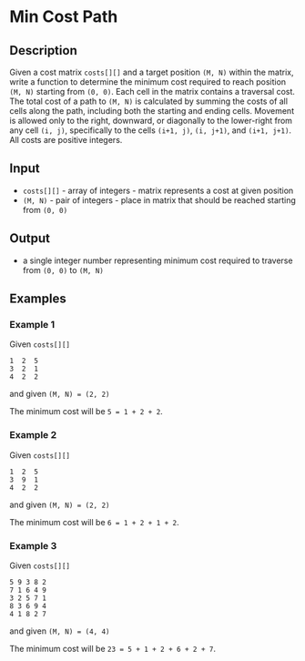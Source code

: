 # Min Cost Path

## Description

Given a cost matrix `costs[][]` and a target position `(M, N)` within the matrix, write a function to determine the
minimum
cost required to reach position `(M, N)` starting from `(0, 0)`. Each cell in the matrix contains a traversal cost. The
total cost of a path to `(M, N)` is calculated by summing the costs of all cells along the path, including both the
starting and ending cells. Movement is allowed only to the right, downward, or diagonally to the lower-right from any
cell `(i, j)`, specifically to the cells `(i+1, j)`, `(i, j+1)`, and `(i+1, j+1)`. All costs are positive integers.

## Input

* `costs[][]` - array of integers - matrix represents a cost at given position
* `(M, N)` - pair of integers - place in matrix that should be reached starting from `(0, 0)`

## Output

* a single integer number representing minimum cost required to traverse from `(0, 0)` to `(M, N)`

## Examples

### Example 1

Given `costs[][]`

```
1  2  5
3  2  1
4  2  2
```

and given `(M, N) = (2, 2)`

The minimum cost will be `5 = 1 + 2 + 2`.

### Example 2

Given `costs[][]`

```
1  2  5
3  9  1
4  2  2
```

and given `(M, N) = (2, 2)`

The minimum cost will be `6 = 1 + 2 + 1 + 2`.

### Example 3

Given `costs[][]`

```
5 9 3 8 2
7 1 6 4 9
3 2 5 7 1
8 3 6 9 4
4 1 8 2 7
```

and given `(M, N) = (4, 4)`

The minimum cost will be `23 = 5 + 1 + 2 + 6 + 2 + 7`.
